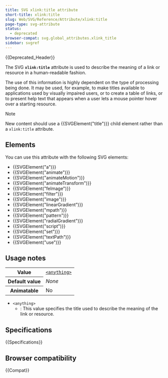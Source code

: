 ```yaml
---
title: SVG xlink:title attribute
short-title: xlink:title
slug: Web/SVG/Reference/Attribute/xlink:title
page-type: svg-attribute
status:
  - deprecated
browser-compat: svg.global_attributes.xlink_title
sidebar: svgref
---
```


{{Deprecated_Header}}

The SVG **`xlink:title`** attribute is used to describe the meaning of a link or resource in a human-readable fashion.

The use of this information is highly dependent on the type of processing being done. It may be used, for example, to make titles available to applications used by visually impaired users, or to create a table of links, or to present help text that appears when a user lets a mouse pointer hover over a starting resource.

> [!NOTE]
> New content should use a {{SVGElement("title")}} child element rather than a `xlink:title` attribute.

## Elements

You can use this attribute with the following SVG elements:

- {{SVGElement("a")}}
- {{SVGElement("animate")}}
- {{SVGElement("animateMotion")}}
- {{SVGElement("animateTransform")}}
- {{SVGElement("feImage")}}
- {{SVGElement("filter")}}
- {{SVGElement("image")}}
- {{SVGElement("linearGradient")}}
- {{SVGElement("mpath")}}
- {{SVGElement("pattern")}}
- {{SVGElement("radialGradient")}}
- {{SVGElement("script")}}
- {{SVGElement("set")}}
- {{SVGElement("textPath")}}
- {{SVGElement("use")}}

## Usage notes

<table class="properties">
  <tbody>
    <tr>
      <th scope="row">Value</th>
      <td>
        <code
          ><a href="/en-US/docs/Web/SVG/Guides/Content_type#anything"
            >&#x3C;anything></a
          ></code
        >
      </td>
    </tr>
    <tr>
      <th scope="row">Default value</th>
      <td><em>None</em></td>
    </tr>
    <tr>
      <th scope="row">Animatable</th>
      <td>No</td>
    </tr>
  </tbody>
</table>

- `<anything>`
  - : This value specifies the title used to describe the meaning of the link or resource.

## Specifications

{{Specifications}}

## Browser compatibility

{{Compat}}
